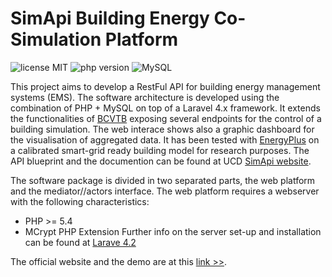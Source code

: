 # SimApi Building Energy Co-Simulation Platform
![license MIT](https://img.shields.io/badge/license-MIT-blue.svg)
![php version](https://img.shields.io/packagist/php-v/symfony/symfony.svg)
![MySQL](https://img.shields.io/badge/MYSQL-%5E5.7-green.svg)

This project aims to develop a RestFul API for building energy management systems (EMS). The software architecture is developed using the combination of PHP + MySQL on top of a Laravel 4.x framework.
It extends the functionalities of [BCVTB](https://simulationresearch.lbl.gov/bcvtb) exposing several endpoints for the control of a building simulation.
The web interace shows also a graphic dashboard for the visualisation of aggregated data. It has been tested with [EnergyPlus](https://energyplus.net/) on a calibrated smart-grid ready building model for research purposes.
The API blueprint and the documention can be found at UCD [SimApi website](http://simapi.ucd.ie/document).

The  software package is divided in two separated parts, the web platform and the mediator//actors interface. The web platform requires a webserver with the following characteristics:
- PHP >= 5.4
- MCrypt PHP Extension
Further info on the server set-up and installation can be found at [Larave 4.2](https://laravel.com/docs/4.2)

The official website and the demo are at this [link >>](https://simapi.ucd.ie).
